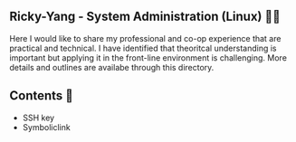 ## Ricky-Yang - System Administration (Linux) 🧑‍💻

Here I would like to share my professional and co-op experience that are practical and technical. 
I have identified that theoritcal understanding is important but applying it in the front-line environment is challenging. 
More details and outlines are availabe through this directory. 

## Contents  📖

- SSH key 
- Symboliclink

